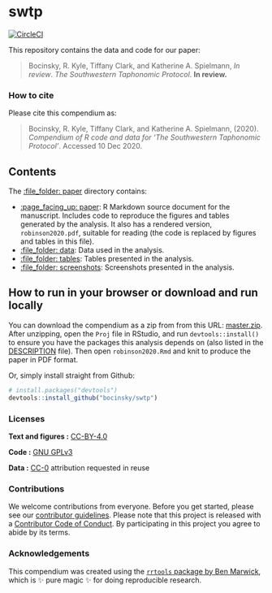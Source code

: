 
<!-- README.md is generated from README.Rmd. Please edit that file -->

# swtp

[![CircleCI](https://circleci.com/gh/bocinsky/swtp.svg?style=shield&circle-token=182c3ee96956e3cc5eac1044a4c177ac28d39d91)](https://circleci.com/gh/bocinsky/swtp)

This repository contains the data and code for our paper:

> Bocinsky, R. Kyle, Tiffany Clark, and Katherine A. Spielmann, *In
> review*. *The Southwestern Taphonomic Protocol*. **In review.**

### How to cite

Please cite this compendium as:

> Bocinsky, R. Kyle, Tiffany Clark, and Katherine A. Spielmann, (2020).
> *Compendium of R code and data for ‘The Southwestern Taphonomic
> Protocol’*. Accessed 10 Dec 2020.

## Contents

The [:file\_folder: paper](/paper) directory contains:

-   [:page\_facing\_up: paper](/paper/swtp.Rmd): R Markdown source
    document for the manuscript. Includes code to reproduce the figures
    and tables generated by the analysis. It also has a rendered
    version, `robinson2020.pdf`, suitable for reading (the code is
    replaced by figures and tables in this file).
-   [:file\_folder: data](/paper/data): Data used in the analysis.  
-   [:file\_folder: tables](/analysis/tables): Tables presented in the
    analysis.
-   [:file\_folder: screenshots](/analysis/screenshots): Screenshots
    presented in the analysis.

## How to run in your browser or download and run locally

You can download the compendium as a zip from from this URL:
[master.zip](/archive/master.zip). After unzipping, open the `Proj` file
in RStudio, and run `devtools::install()` to ensure you have the
packages this analysis depends on (also listed in the
[DESCRIPTION](/DESCRIPTION) file). Then open `robinson2020.Rmd` and knit
to produce the paper in PDF format.

Or, simply install straight from Github:

``` r
# install.packages("devtools")
devtools::install_github("bocinsky/swtp")
```

### Licenses

**Text and figures :**
[CC-BY-4.0](http://creativecommons.org/licenses/by/4.0/)

**Code :** [GNU GPLv3](LICENSE.md)

**Data :** [CC-0](http://creativecommons.org/publicdomain/zero/1.0/)
attribution requested in reuse

### Contributions

We welcome contributions from everyone. Before you get started, please
see our [contributor guidelines](CONTRIBUTING.md). Please note that this
project is released with a [Contributor Code of Conduct](CONDUCT.md). By
participating in this project you agree to abide by its terms.

### Acknowledgements

This compendium was created using the [`rrtools` package by Ben
Marwick](https://github.com/benmarwick/rrtools), which is ✨ pure magic ✨
for doing reproducible research.
